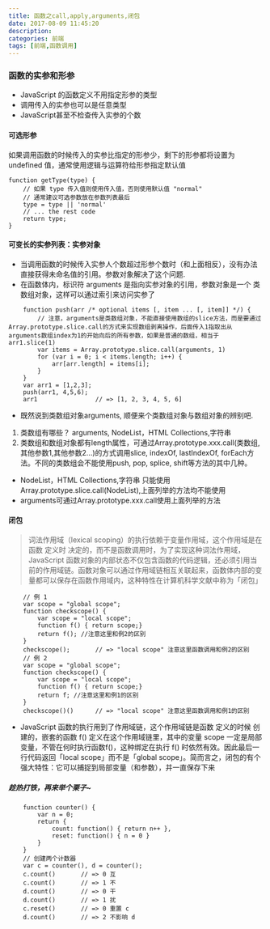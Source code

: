 ```yaml
---
title: 函数之call,apply,arguments,闭包
date: 2017-08-09 11:45:20
description:
categories: 前端
tags: [前端,函数调用]
---
```


### 函数的实参和形参
- JavaScript 的函数定义不用指定形参的类型
- 调用传入的实参也可以是任意类型
- JavaScript甚至不检查传入实参的个数
#### 可选形参

如果调用函数的时候传入的实参比指定的形参少，剩下的形参都将设置为 undefined 值，通常使用逻辑与运算符给形参指定默认值
```
function getType(type) {
	// 如果 type 传入值则使用传入值，否则使用默认值 "normal"
    // 通常建议可选参数放在参数列表最后
	type = type || 'normal'
	// ... the rest code
	return type;
}
```

#### 可变长的实参列表：实参对象
- 当调用函数的时候传入实参人个数超过形参个数时（和上面相反），没有办法直接获得未命名值的引用。参数对象解决了这个问题.
- 在函数体内，标识符 arguments 是指向实参对象的引用，参数对象是一个 类数组对象，这样可以通过索引来访问实参了
```
	function push(arr /* optional items [, item ... [, item]] */) {
		// 注意，arguments是类数组对象，不能直接使用数组的slice方法，而是要通过Array.prototype.slice.call的方式来实现数组剥离操作，后面传入1指取出从arguments数组index为1的开始向后的所有参数，如果是普通的数组，相当于arr1.slice(1)
	    var items = Array.prototype.slice.call(arguments, 1)
	    for (var i = 0; i < items.length; i++) {
	        arr[arr.length] = items[i];
	    }
	}
	var arr1 = [1,2,3];
	push(arr1, 4,5,6);
	arr1                // => [1, 2, 3, 4, 5, 6]
```
- 既然说到类数组对象arguments, 顺便来个类数组对象与数组对象的辨别吧.
1. 类数组有哪些？ arguments, NodeList，HTML Collections,字符串
2. 类数组和数组对象都有length属性，可通过Array.prototype.xxx.call(类数组,其他参数1,其他参数2...)的方式调用slice, indexOf, lastIndexOf, forEach方法。不同的类数组会不能使用push, pop, splice, shift等方法的其中几种。
- NodeList，HTML Collections,字符串 只能使用Array.prototype.slice.call(NodeList),上面列举的方法均不能使用
- arguments可通过Array.prototype.xxx.call使用上面列举的方法
#### 闭包
> 词法作用域（lexical scoping）的执行依赖于变量作用域，这个作用域是在函数 定义时 决定的，而不是函数调用时，为了实现这种词法作用域，JavaScript 函数对象的内部状态不仅包含函数的代码逻辑，还必须引用当前的作用域链。函数对象可以通过作用域链相互关联起来，函数体内部的变量都可以保存在函数作用域内，这种特性在计算机科学文献中称为「闭包」
```
	// 例 1
	var scope = "global scope";
	function checkscope() {
	    var scope = "local scope";
	    function f() { return scope;}
	    return f(); //注意这里和例2的区别
	}
	checkscope();       // => "local scope" 注意这里函数调用和例2的区别
	// 例 2
	var scope = "global scope";
	function checkscope() {
	    var scope = "local scope";
	    function f() { return scope;}
	    return f; //注意这里和例1的区别
	}
	checkscope()()      // => "local scope" 注意这里函数调用和例1的区别
```
- JavaScript 函数的执行用到了作用域链，这个作用域链是函数 定义的时候 创建的，嵌套的函数 f() 定义在这个作用域链里，其中的变量 scope 一定是局部变量，不管在何时执行函数f()，这种绑定在执行 f() 时依然有效。因此最后一行代码返回「local scope」而不是「global scope」。简而言之，闭包的有个强大特性：它可以捕捉到局部变量（和参数），并一直保存下来

##### 趁热打铁，再来举个栗子~
```
	function counter() {
	    var n = 0;
	    return {
	        count: function() { return n++ },
	        reset: function() { n = 0 }
	    }
	}
	// 创建两个计数器
	var c = counter(), d = counter();
	c.count()       // => 0 互
	c.count()       // => 1 不
	d.count()       // => 0 干
	d.count()       // => 1 扰
	c.reset()       // => 0 重置 c
	d.count()       // => 2 不影响 d
```
